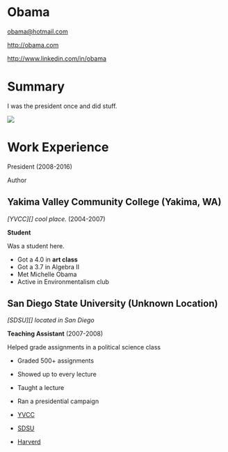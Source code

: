 # Obama
obama@hotmail.com

http://obama.com

http://www.linkedin.com/in/obama

# Summary

I was the president once and did stuff.

![](https://media.vanityfair.com/photos/6036a15657f37ea4415256d2/master/pass/1225292516)


# Work Experience
President (2008-2016)

Author 

## Yakima Valley Community College (Yakima, WA)

*[YVCC][] cool place.* (2004-2007)

**Student**

Was a student here.

- Got a 4.0 in **art class**
- Got a 3.7 in Algebra II
- Met Michelle Obama
- Active in Environmentalism club

## San Diego State University (Unknown Location)
*[SDSU][] located in San Diego*

**Teaching Assistant** (2007-2008)

Helped grade assignments in a political science class

- Graded 500+ assignments
- Showed up to every lecture
- Taught a lecture
- Ran a presidential campaign 

- [YVCC](https://www.yvcc.edu/)
- [SDSU](https://www.sdsu.edu/)
- [Harverd](https://twitter.com/vincestaples)